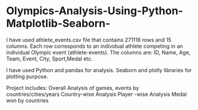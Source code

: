 # Olympics-Analysis-Using-Python-Matplotlib-Seaborn-
I have used athlete_events.csv file that contains 271116 rows and 15 columns. Each row corresponds to an individual athlete competing in an individual Olympic event (athlete-events). The columns are: ID, Name, Age, Team, Event, City, Sport,Medal etc.

I have used Python and pandas for analysis. Seaborn and plotly libraries for plotting purpose.

Project includes:
Overall Analysis of games, events by countries/cities/years
Country-wise Analysis
Player -wise Analysis
Medal won by countries



